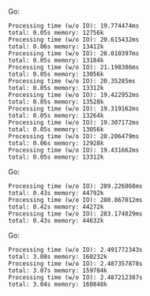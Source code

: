 
Go:

	Processing time (w/o IO): 19.774474ms
	total: 0.05s memory: 12756k
	Processing time (w/o IO): 20.615432ms
	total: 0.06s memory: 13412k
	Processing time (w/o IO): 20.010397ms
	total: 0.05s memory: 13184k
	Processing time (w/o IO): 21.198386ms
	total: 0.05s memory: 13056k
	Processing time (w/o IO): 20.35285ms
	total: 0.05s memory: 13312k
	Processing time (w/o IO): 19.422952ms
	total: 0.05s memory: 13528k
	Processing time (w/o IO): 19.319162ms
	total: 0.05s memory: 13264k
	Processing time (w/o IO): 19.307172ms
	total: 0.05s memory: 13056k
	Processing time (w/o IO): 20.206479ms
	total: 0.06s memory: 12928k
	Processing time (w/o IO): 19.431662ms
	total: 0.05s memory: 13312k

Go:

	Processing time (w/o IO): 289.226868ms
	total: 0.43s memory: 44792k
	Processing time (w/o IO): 280.867012ms
	total: 0.42s memory: 44272k
	Processing time (w/o IO): 283.174829ms
	total: 0.43s memory: 44632k

Go:

	Processing time (w/o IO): 2.491772343s
	total: 3.08s memory: 160232k
	Processing time (w/o IO): 2.487357878s
	total: 3.07s memory: 159704k
	Processing time (w/o IO): 2.487212387s
	total: 3.04s memory: 160848k
